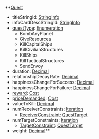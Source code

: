 **[Quest](RebellionQuest.md)
  * titleStringId: [StringInfo](StringInfo.md)
  * infoCardDescStringId: [StringInfo](StringInfo.md)
  * [questType](RebellionquestType.md): [Enumeration](Enumeration.md)
    * BombAnyPlanet
    * GiveResources
    * KillCapitalShips
    * KillCivilianStructures
    * KillShips
    * KillTacticalStructures
    * SendEnvoy
  * duration: [Decimal](Decimal.md)
  * relationshipDecayRate: [Decimal](Decimal.md)
  * happinessChangeForSuccess: [Decimal](Decimal.md)
  * happinessChangeForFailure: [Decimal](Decimal.md)
  * [reward](RebellionCost.md): [Cost](Cost.md)
  * [priceDemanded](RebellionCost.md): [Cost](Cost.md)
  * valueToKill: [Decimal](Decimal.md)
  * numReceiverConstraints: [Iteration](Iteration.md)
    * [ReceiverConstraint](RebellionQuestTarget.md): [QuestTarget](QuestTarget.md)
  * numTargetConstraints: [Iteration](Iteration.md)
    * [TargetConstraint](RebellionQuestTarget.md): [QuestTarget](QuestTarget.md)
  * weight: [Decimal](Decimal.md)**
